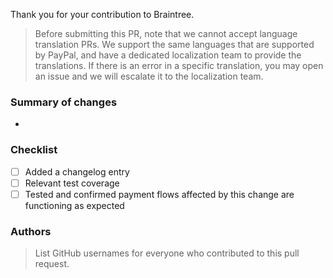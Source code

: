 Thank you for your contribution to Braintree. 

> Before submitting this PR, note that we cannot accept language translation PRs. We support the same languages that are supported by PayPal, and have a dedicated localization team to provide the translations. If there is an error in a specific translation, you may open an issue and we will escalate it to the localization team.

### Summary of changes

 - 

### Checklist

 - [ ] Added a changelog entry
 - [ ] Relevant test coverage
 - [ ] Tested and confirmed payment flows affected by this change are functioning as expected

### Authors
> List GitHub usernames for everyone who contributed to this pull request.

